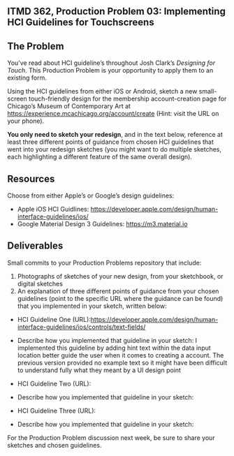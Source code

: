 ## ITMD 362, Production Problem 03: Implementing HCI Guidelines for Touchscreens

## The Problem

You’ve read about HCI guideline’s throughout Josh Clark’s *Designing for Touch*. This Production
Problem is your opportunity to apply them to an existing form.

Using the HCI guidelines from either iOS or Android, sketch a new small-screen touch-friendly design
for the membership account-creation page for Chicago’s Museum of Contemporary Art at https://experience.mcachicago.org/account/create (Hint: visit the URL on your phone).

**You only need to sketch your redesign**, and in the text below, reference at least three different
points of guidance from chosen HCI guidelines that went into your redesign sketches (you might
want to do multiple sketches, each highlighting a different feature of the same overall design).

## Resources

Choose from either Apple’s or Google’s design guidelines:

* Apple iOS HCI Guidlines:
  https://developer.apple.com/design/human-interface-guidelines/ios/
* Google Material Design 3 Guidelines:
  https://m3.material.io

## Deliverables

Small commits to your Production Problems repository that include:

1. Photographs of sketches of your new design, from your sketchbook, or digital sketches
2. An explanation of three different points of guidance from your chosen guidelines (point to the
   specific URL where the guidance can be found) that you implemented in your sketch, written below:

* HCI Guideline One (URL):https://developer.apple.com/design/human-interface-guidelines/ios/controls/text-fields/
* Describe how you implemented that guideline in your sketch: I implemented this guideline by adding hint text within the data input location better guide the user when it comes to creating a account.
  The previous version provided no example text so it might have been difficult to understand fully what they meant by a UI design point

* HCI Guideline Two (URL):
* Describe how you implemented that guideline in your sketch:

* HCI Guideline Three (URL):
* Describe how you implemented that guideline in your sketch:

For the Production Problem discussion next week, be sure to share your sketches and chosen
guidelines.
